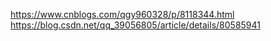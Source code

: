 https://www.cnblogs.com/qgy960328/p/8118344.html
https://blog.csdn.net/qq_39056805/article/details/80585941

